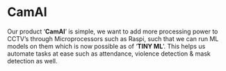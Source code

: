 <h1>CamAI</h1>

Our product ‘<b>CamAI</b>’ is simple, we want to add more processing power to CCTV’s through Microprocessors such as Raspi, such that we can run ML models on them which is now possible as of ‘<b>TINY ML</b>’. This helps us automate tasks at ease such as attendance, violence detection & mask detection as well.
